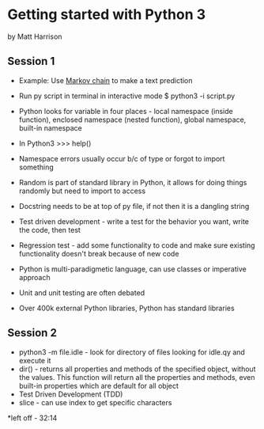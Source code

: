 # Getting started with Python 3
by Matt Harrison

## Session 1

- Example: Use [Markov chain](https://en.wikipedia.org/wiki/Markov_chain) to make a text prediction

- Run py script in terminal in interactive mode $ python3 -i script.py
- Python looks for variable in four places - local namespace (inside function), enclosed namespace (nested function), global namespace, built-in namespace
- In Python3 >>> help()

- Namespace errors usually occur b/c of type or forgot to import something
- Random is part of standard library in Python, it allows for doing things randomly but need to import to access
- Docstring needs to be at top of py file, if not then it is a dangling string
- Test driven development - write a test for the behavior you want, write the code, then test
- Regression test - add some functionality to code and make sure existing functionality doesn't break because of new code
- Python is multi-paradigmetic language, can use classes or imperative approach
- Unit and unit testing are often debated
- Over 400k external Python libraries, Python has standard libraries

## Session 2

- python3 -m file.idle - look for directory of files looking for idle.qy and execute it
- dir() - returns all properties and methods of the specified object, without the values. This function will return all the properties and methods, even built-in properties which are default for all object
- Test Driven Development (TDD)
- slice - can use index to get specific characters

*left off - 32:14